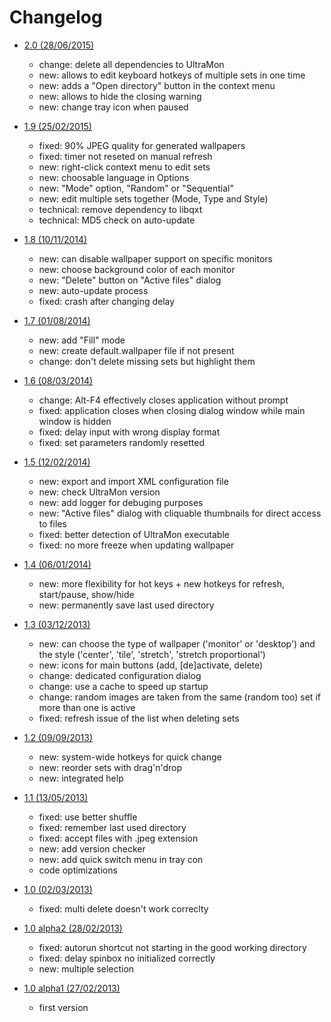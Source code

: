 # Changelog

* [2.0 (28/06/2015)](http://www.strangeplanet.fr/work/umwp-autochanger/download.php?ver=2.0)
    * change: delete all dependencies to UltraMon
    * new: allows to edit keyboard hotkeys of multiple sets in one time
    * new: adds a "Open directory" button in the context menu
    * new: allows to hide the closing warning
    * new: change tray icon when paused

* [1.9 (25/02/2015)](http://www.strangeplanet.fr/work/umwp-autochanger/download.php?ver=1.9)
    * fixed: 90% JPEG quality for generated wallpapers
    * fixed: timer not reseted on manual refresh
    * new: right-click context menu to edit sets
    * new: choosable language in Options
    * new: "Mode" option, "Random" or "Sequential"
    * new: edit multiple sets together (Mode, Type and Style)
    * technical: remove dependency to libqxt
    * technical: MD5 check on auto-update

* [1.8 (10/11/2014)](http://www.strangeplanet.fr/work/umwp-autochanger/download.php?ver=1.8)
    * new: can disable wallpaper support on specific monitors
    * new: choose background color of each monitor
    * new: "Delete" button on "Active files" dialog
    * new: auto-update process
    * fixed: crash after changing delay
    
* [1.7 (01/08/2014)](http://www.strangeplanet.fr/work/umwp-autochanger/download.php?ver=1.7)
    * new: add "Fill" mode
    * new: create default.wallpaper file if not present
    * change: don't delete missing sets but highlight them

* [1.6 (08/03/2014)](http://www.strangeplanet.fr/work/umwp-autochanger/download.php?ver=1.6)
    * change: Alt-F4 effectively closes application without prompt
    * fixed: application closes when closing dialog window while main window is hidden
    * fixed: delay input with wrong display format
    * fixed: set parameters randomly resetted

* [1.5 (12/02/2014)](http://www.strangeplanet.fr/work/umwp-autochanger/download.php?ver=1.5)
    * new: export and import XML configuration file
    * new: check UltraMon version
    * new: add logger for debuging purposes
    * new: "Active files" dialog with cliquable thumbnails for direct access to files
    * fixed: better detection of UltraMon executable
    * fixed: no more freeze when updating wallpaper

* [1.4 (06/01/2014)](http://www.strangeplanet.fr/work/umwp-autochanger/download.php?ver=1.4)
    * new: more flexibility for hot keys + new hotkeys for refresh, start/pause, show/hide
    * new: permanently save last used directory

* [1.3 (03/12/2013)](http://www.strangeplanet.fr/work/umwp-autochanger/download.php?ver=1.3)
    * new: can choose the type of wallpaper ('monitor' or 'desktop') and the style ('center', 'tile', 'stretch', 'stretch proportional')
    * new: icons for main buttons (add, [de]activate, delete)
    * change: dedicated configuration dialog
    * change: use a cache to speed up startup
    * change: random images are taken from the same (random too) set if more than one is active
    * fixed: refresh issue of the list when deleting sets

* [1.2 (09/09/2013)](http://www.strangeplanet.fr/work/umwp-autochanger/download.php?ver=1.2)
    * new: system-wide hotkeys for quick change
    * new: reorder sets with drag'n'drop
    * new: integrated help

* [1.1 (13/05/2013)](http://www.strangeplanet.fr/work/umwp-autochanger/download.php?ver=1.1)
    * fixed: use better shuffle
    * fixed: remember last used directory
    * fixed: accept files with .jpeg extension
    * new: add version checker
    * new: add quick switch menu in tray con
    * code optimizations

* [1.0 (02/03/2013)](http://www.strangeplanet.fr/work/umwp-autochanger/download.php?ver=1.0)
    * fixed: multi delete doesn't work correclty

* [1.0 alpha2 (28/02/2013)](http://www.strangeplanet.fr/work/umwp-autochanger/download.php?ver=1.0a2)
    * fixed: autorun shortcut not starting in the good working directory
    * fixed: delay spinbox no initialized correctly
    * new: multiple selection

* [1.0 alpha1 (27/02/2013)](http://www.strangeplanet.fr/work/umwp-autochanger/download.php?ver=1.0a1)
    * first version